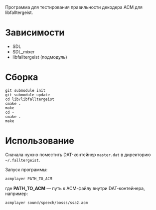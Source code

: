 Программа для тестирования правильности декодера ACM для libfalltergeist.

# Зависимости

* SDL
* SDL_mixer
* libfalltergeist (подмодуль)

# Сборка

```
git submodule init
git submodule update
cd lib/libfalltergeist
cmake .
make
cd -
cmake .
make
```

# Использование

Сначала нужно поместить DAT-контейнер `master.dat` в директорию `~/.falltergeist`.

Запуск программы:

``` bash
acmplayer PATH_TO_ACM
```
где **PATH_TO_ACM** &mdash; путь к ACM-файлу внутри DAT-контейнера, например:

``` bash
acmplayer sound/speech/bosss/ssa2.acm
```
